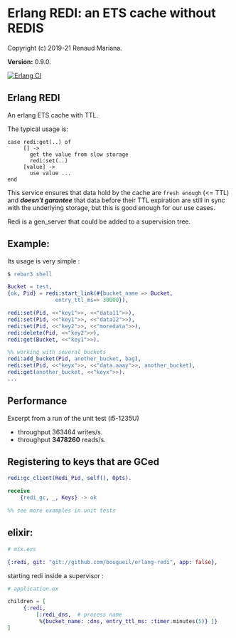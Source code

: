 # Erlang REDI: an ETS cache without REDIS

Copyright (c) 2019-21 Renaud Mariana.

__Version:__ 0.9.0.

[![Erlang CI](https://github.com/bougueil/erlang-redi/actions/workflows/ci.yml/badge.svg)](https://github.com/bougueil/erlang-redi/actions/workflows/ci.yml)


## Erlang REDI

An erlang ETS cache with TTL.

The typical usage is:
```
case redi:get(..) of
     [] ->
       get the value from slow storage
       redi:set(..)
     [value] ->
       use value ...
end
```

This service ensures that data hold by the cache are `fresh enough` (<= TTL) and ***doesn't garantee*** that data before their TTL expiration are still in sync with the underlying storage, but this is good enough for our use cases.

Redi is a gen_server that could be added to a supervision tree.

Example:
------

Its usage is very simple :

```erlang
$ rebar3 shell

Bucket = test,
{ok, Pid} = redi:start_link(#{bucket_name => Bucket,
		       entry_ttl_ms=> 30000}),

redi:set(Pid, <<"key1">>, <<"data11">>),
redi:set(Pid, <<"key1">>, <<"data12">>),
redi:set(Pid, <<"key2">>, <<"moredata">>),
redi:delete(Pid, <<"key2">>),
redi:get(Bucket, <<"key1">>).

%% working with several buckets
redi:add_bucket(Pid, another_bucket, bag),
redi:set(Pid, <<"keyx">>, <<"data.aaay">>, another_bucket),
redi:get(another_bucket, <<"keyx">>).
...
```

Performance
--------
Excerpt from a run of the unit test (i5-1235U)

- throughput 363464 writes/s.
- throughput **3478260** reads/s.

Registering to keys that are GCed
------

```erlang
redi:gc_client(Redi_Pid, self(), Opts).

receive
	{redi_gc, _, Keys} -> ok

%% see more examples in unit tests
```


elixir:
------

```elixir
# mix.exs

{:redi, git: "git://github.com/bougueil/erlang-redi", app: false},
```

starting redi inside a supervisor :

```elixir
# application.ex 

children = [
     {:redi,
         [:redi_dns,  # process name
          %{bucket_name: :dns, entry_ttl_ms: :timer.minutes(5)} ]}
]
```      
